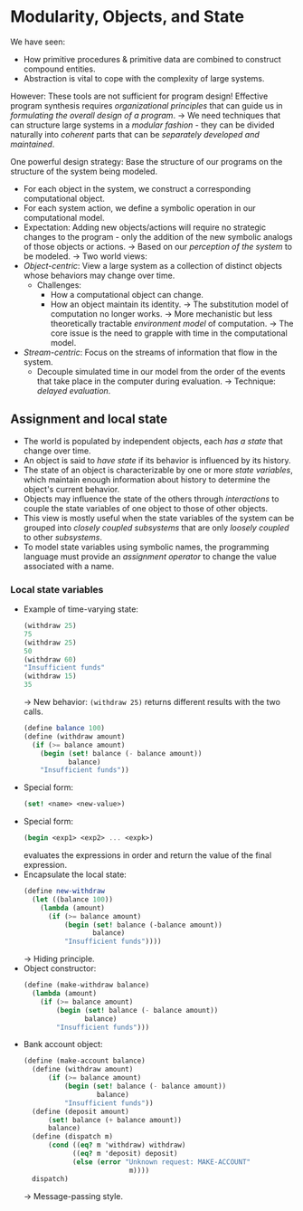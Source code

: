 # Modularity, Objects, and State

We have seen:
- How primitive procedures & primitive data are combined to construct compound entities.
- Abstraction is vital to cope with the complexity of large systems.

However: These tools are not sufficient for program design! Effective program synthesis requires *organizational principles* that can guide us in *formulating the overall design of a program*.
-> We need techniques that can structure large systems in a *modular fashion* - they can be divided naturally into *coherent* parts that can be *separately developed and maintained*.

One powerful design strategy: Base the structure of our programs on the structure of the system being modeled.
- For each object in the system, we construct a corresponding computational object.
- For each system action, we define a symbolic operation in our computational model.
- Expectation: Adding new objects/actions will require no strategic changes to the program - only the addition of the new symbolic analogs of those objects or actions.
-> Based on our *perception of the system* to be modeled.
-> Two world views:
- *Object-centric*: View a large system as a collection of distinct objects whose behaviors may change over time.
  - Challenges:
    - How a computational object can change.
    - How an object maintain its identity.
  -> The substitution model of computation no longer works.
  -> More mechanistic but less theoretically tractable *environment model* of computation.
  -> The core issue is the need to grapple with time in the computational model.
- *Stream-centric*: Focus on the streams of information that flow in the system.
  - Decouple simulated time in our model from the order of the events that take place in the computer during evaluation.
  -> Technique: *delayed evaluation*.

## Assignment and local state

- The world is populated by independent objects, each *has a state* that change over time.
- An object is said to *have state* if its behavior is influenced by its history.
- The state of an object is characterizable by one or more *state variables*, which maintain enough information about history to determine the object's current behavior.
- Objects may influence the state of the others through *interactions* to couple the state variables of one object to those of other objects.
- This view is mostly useful when the state variables of the system can be grouped into *closely coupled subsystems* that are only *loosely coupled* to other *subsystems*.
- To model state variables using symbolic names, the programming language must provide an *assignment operator* to change the value associated with a name.

### Local state variables

- Example of time-varying state:
  ```scheme
  (withdraw 25)
  75
  (withdraw 25)
  50
  (withdraw 60)
  "Insufficient funds"
  (withdraw 15)
  35
  ```
  -> New behavior: `(withdraw 25)` returns different results with the two calls.
  ```scheme
  (define balance 100)
  (define (withdraw amount)
    (if (>= balance amount)
      (begin (set! balance (- balance amount))
             balance)
      "Insufficient funds"))
  ```
- Special form:
  ```scheme
  (set! <name> <new-value>)
  ```
- Special form:
  ```scheme
  (begin <exp1> <exp2> ... <expk>)
  ```
  evaluates the expressions in order and return the value of the final expression.
- Encapsulate the local state:
  ```scheme
  (define new-withdraw
    (let ((balance 100))
      (lambda (amount)
        (if (>= balance amount)
            (begin (set! balance (-balance amount))
                   balance)
            "Insufficient funds"))))
  ```
  -> Hiding principle.
- Object constructor:
  ```scheme
  (define (make-withdraw balance)
    (lambda (amount)
      (if (>= balance amount)
          (begin (set! balance (- balance amount))
                 balance)
          "Insufficient funds")))
  ```
- Bank account object:
  ```scheme
  (define (make-account balance)
    (define (withdraw amount)
        (if (>= balance amount)
            (begin (set! balance (- balance amount))
                    balance)
            "Insufficient funds"))
    (define (deposit amount)
        (set! balance (+ balance amount))
        balance)
    (define (dispatch m)
        (cond ((eq? m 'withdraw) withdraw)
              ((eq? m 'deposit) deposit)
              (else (error "Unknown request: MAKE-ACCOUNT"
                            m))))
    dispatch)
  ```
  -> Message-passing style.

